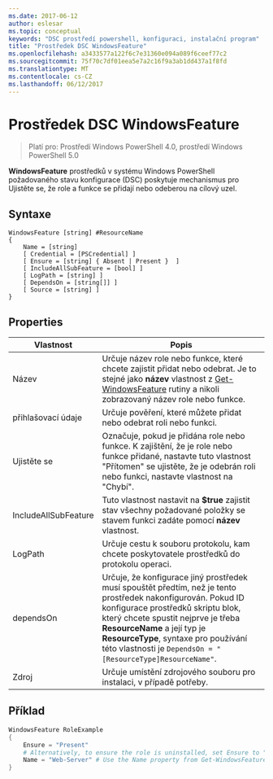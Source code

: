 ```yaml
---
ms.date: 2017-06-12
author: eslesar
ms.topic: conceptual
keywords: "DSC prostředí powershell, konfiguraci, instalační program"
title: "Prostředek DSC WindowsFeature"
ms.openlocfilehash: a3433577a122f6c7e31360e094a089f6ceef77c2
ms.sourcegitcommit: 75f70c7df01eea5e7a2c16f9a3ab1dd437a1f8fd
ms.translationtype: MT
ms.contentlocale: cs-CZ
ms.lasthandoff: 06/12/2017
---
```

# <a name="dsc-windowsfeature-resource"></a>Prostředek DSC WindowsFeature

> Platí pro: Prostředí Windows PowerShell 4.0, prostředí Windows PowerShell 5.0

**WindowsFeature** prostředků v systému Windows PowerShell požadovaného stavu konfigurace (DSC) poskytuje mechanismus pro Ujistěte se, že role a funkce se přidají nebo odeberou na cílový uzel.

## <a name="syntax"></a>Syntaxe

```
WindowsFeature [string] #ResourceName
{
    Name = [string]
    [ Credential = [PSCredential] ]
    [ Ensure = [string] { Absent | Present }  ]
    [ IncludeAllSubFeature = [bool] ]
    [ LogPath = [string] ]
    [ DependsOn = [string[]] ]
    [ Source = [string] ]
}
```

## <a name="properties"></a>Properties

|  Vlastnost  |  Popis   | 
|---|---| 
| Název| Určuje název role nebo funkce, které chcete zajistit přidat nebo odebrat. Je to stejné jako __název__ vlastnost z [Get-WindowsFeature](https://technet.microsoft.com/en-us/library/jj205469.aspx) rutiny a nikoli zobrazovaný název role nebo funkce.| 
| přihlašovací údaje| Určuje pověření, které můžete přidat nebo odebrat roli nebo funkci.| 
| Ujistěte se| Označuje, pokud je přidána role nebo funkce. K zajištění, že je role nebo funkce přidané, nastavte tuto vlastnost "Přítomen" se ujistěte, že je odebrán roli nebo funkci, nastavte vlastnost na "Chybí".| 
| IncludeAllSubFeature| Tuto vlastnost nastavit na __$true__ zajistit stav všechny požadované položky se stavem funkci zadáte pomocí __název__ vlastnost.| 
| LogPath| Určuje cestu k souboru protokolu, kam chcete poskytovatele prostředků do protokolu operaci.| 
| dependsOn| Určuje, že konfigurace jiný prostředek musí spouštět předtím, než je tento prostředek nakonfigurován. Pokud ID konfigurace prostředků skriptu blok, který chcete spustit nejprve je třeba __ResourceName__ a její typ je __ResourceType__, syntaxe pro používání této vlastnosti je `DependsOn = "[ResourceType]ResourceName"`.| 
| Zdroj| Určuje umístění zdrojového souboru pro instalaci, v případě potřeby.| 

## <a name="example"></a>Příklad
```powershell
WindowsFeature RoleExample
{
    Ensure = "Present" 
    # Alternatively, to ensure the role is uninstalled, set Ensure to "Absent"
    Name = "Web-Server" # Use the Name property from Get-WindowsFeature  
}
```

